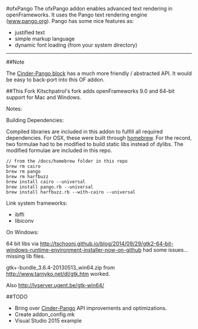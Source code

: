 #ofxPango
The ofxPango addon enables advanced text rendering in openFrameworks. It 
uses the Pango text rendering engine (www.pango.org). Pango has some nice
features as:

- justified text
- simple markup language
- dynamic font loading (from your system directory)

-----

##Note

The [Cinder-Pango block](https://github.com/kitschpatrol/Cinder-Pango) has a much more friendly / abstracted API. It would be easy to back-port into this OF addon.

##This Fork
Kitschpatrol's fork adds openFrameworks 9.0 and 64-bit support for Mac and Windows.

Notes:

Building Dependencies:

Compiled libraries are included in this addon to fulfill all required dependencies. For OSX, these were built through [homebrew](http://brew.sh). For the record, two formulae had to be modified to build static libs instead of dylibs. The modified formulae are included in this repo.

	// from the /docs/homebrew folder in this repo
	brew rm cairo
	brew rm pango
	brew rm harfbuzz
	brew install cairo --universal
	brew install pango.rb --universal
	brew install harfbuzz.rb --with-cairo --universal


Link system frameworks:  

- ibffi
- libiconv


On Windows:

64 bit libs via
http://tschoonj.github.io/blog/2014/09/29/gtk2-64-bit-windows-runtime-environment-installer-now-on-github had some issues... missing lib files.


gtk+-bundle_3.6.4-20130513_win64.zip
from http://www.tarnyko.net/dl/gtk.htm worked.

Also
http://lvserver.ugent.be/gtk-win64/


##TODO
- Bring over [Cinder-Pango](https://github.com/kitschpatrol/Cinder-Pango) API improvements and optimizations.
- Create addon_config.mk
- Visual Studio 2015 example
